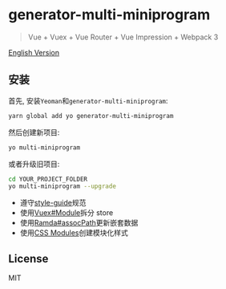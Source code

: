# generator-multi-miniprogram

> Vue + Vuex + Vue Router + Vue Impression + Webpack 3

[English Version](./README_EN.md)

## 安装

首先, 安装`Yeoman`和`generator-multi-miniprogram`:

```bash
yarn global add yo generator-multi-miniprogram
```

然后创建新项目:

```bash
yo multi-miniprogram
```

或者升级旧项目:

```bash
cd YOUR_PROJECT_FOLDER
yo multi-miniprogram --upgrade
```

- 遵守[style-guide][style-guide]规范
- 使用[Vuex#Module][vuex-module]拆分 store
- 使用[Ramda#assocPath][ramda-assocpath]更新嵌套数据
- 使用[CSS Modules][css-modules]创建模块化样式

## License

MIT

[style-guide]: https://github.com/NewDadaFE/style-guide
[vuex-module]: https://vuex.vuejs.org/zh/guide/modules.html
[ramda-assocpath]: https://ramdajs.com/docs/#assocPath
[css-modules]: https://github.com/css-modules/css-modules
